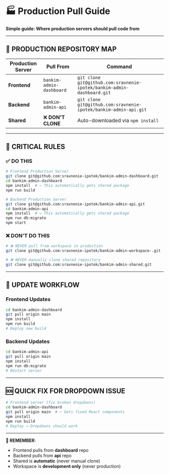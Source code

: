 # 🏭 Production Pull Guide

**Simple guide: Where production servers should pull code from**

---

## 🎯 **PRODUCTION REPOSITORY MAP**

| Production Server | Pull From | Command |
|------------------|-----------|---------|
| **Frontend** | `bankim-admin-dashboard` | `git clone git@github.com:sravnenie-ipotek/bankim-admin-dashboard.git` |
| **Backend** | `bankim-admin-api` | `git clone git@github.com:sravnenie-ipotek/bankim-admin-api.git` |
| **Shared** | ❌ **DON'T CLONE** | Auto-downloaded via `npm install` |

---

## 🚨 **CRITICAL RULES**

### ✅ **DO THIS**
```bash
# Frontend Production Server
git clone git@github.com:sravnenie-ipotek/bankim-admin-dashboard.git
cd bankim-admin-dashboard
npm install  # ← This automatically gets shared package
npm run build

# Backend Production Server  
git clone git@github.com:sravnenie-ipotek/bankim-admin-api.git
cd bankim-admin-api
npm install  # ← This automatically gets shared package
npm run db:migrate
npm start
```

### ❌ **DON'T DO THIS**
```bash
# ❌ NEVER pull from workspace in production
git clone git@github.com:sravnenie-ipotek/bankim-admin-workspace-.git

# ❌ NEVER manually clone shared repository
git clone git@github.com:sravnenie-ipotek/bankim-admin-shared.git
```

---

## 🔄 **UPDATE WORKFLOW**

### Frontend Updates
```bash
cd bankim-admin-dashboard
git pull origin main
npm install
npm run build
# Deploy new build
```

### Backend Updates  
```bash
cd bankim-admin-api
git pull origin main
npm install
npm run db:migrate
# Restart server
```

---

## 🆘 **QUICK FIX FOR DROPDOWN ISSUE**

```bash
# Frontend server (fix broken dropdowns)
cd bankim-admin-dashboard
git pull origin main  # ← Gets fixed React components
npm install
npm run build
# Deploy → Dropdowns should work
```

---

**🎯 REMEMBER**: 
- Frontend pulls from **dashboard** repo
- Backend pulls from **api** repo  
- Shared is **automatic** (never manual clone)
- Workspace is **development only** (never production)